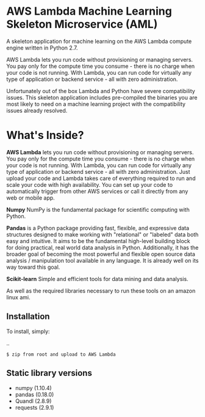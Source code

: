 AWS Lambda Machine Learning Skeleton Microservice (AML)
========================================================

A skeleton application for machine learning on the AWS Lambda compute engine written in Python 2.7.

AWS Lambda lets you run code without provisioning or managing servers. You pay only for the compute time you consume - there is no charge when your code is not running. With Lambda, you can run code for virtually any type of application or backend service - all with zero administration.

Unfortunately out of the box Lambda and Python have severe compatibility issues. This skeleton application includes pre-compiled the binaries you are most likely to need on a machine learning project with the compatibility issues already resolved.


What's Inside?
=====================================
**AWS Lambda** lets you run code without provisioning or managing servers. You pay only for the compute time you consume - there is no charge when your code is not running. With Lambda, you can run code for virtually any type of application or backend service - all with zero administration. Just upload your code and Lambda takes care of everything required to run and scale your code with high availability. You can set up your code to automatically trigger from other AWS services or call it directly from any web or mobile app.

**Numpy** NumPy is the fundamental package for scientific computing with Python.

**Pandas** is a Python package providing fast, flexible, and expressive data structures designed to make working with "relational" or "labeled" data both easy and intuitive. It aims to be the fundamental high-level building block for doing practical, real world data analysis in Python. Additionally, it has the broader goal of becoming the most powerful and flexible open source data analysis / manipulation tool available in any language. It is already well on its way toward this goal.

**Scikit-learn** Simple and efficient tools for data mining and data analysis.


As well as the required libraries necessary to run these tools on an amazon linux ami.


Installation
------------

To install, simply:

..

    $ zip from root and upload to AWS Lambda


Static library versions
------------
- numpy (1.10.4)
- pandas (0.18.0)
- Quandl (2.8.9)
- requests (2.9.1)
